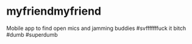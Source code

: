 # myfriendmyfriend
Mobile app to find open mics and jamming buddies
#svfffffffuck it bitch
#dumb
#superdumb
#